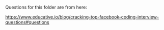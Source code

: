 Questions for this folder are from here:

https://www.educative.io/blog/cracking-top-facebook-coding-interview-questions#questions

